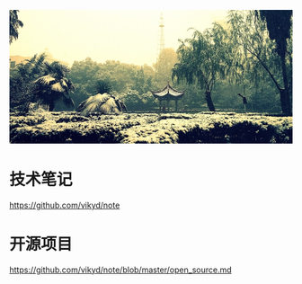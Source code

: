 ![](https://github.com/vikyd/note-bigfile/blob/master/img/whu-width.jpg?raw=true)

# 技术笔记
https://github.com/vikyd/note

# 开源项目
https://github.com/vikyd/note/blob/master/open_source.md
